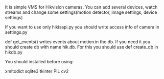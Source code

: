 It is simple VMS for Hikvision cameras. You can add several devices, watch streams and change some settings(motion detector, image settings, device settings)

If you want to use only hikisapi.py you should write access info of camera in settings.py

def get_events() writes events about motion in the db. If you need it you should create db with name hik.db. For this you should use def create_db in hikdb.py 

You should installed before using:

xmltodict
sqlite3
tkinter
PIL
cv2
